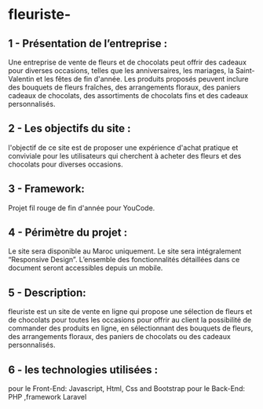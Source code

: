 # fleuriste-

##  1 - Présentation de l’entreprise :

Une entreprise de vente de fleurs et de chocolats peut offrir des cadeaux pour diverses occasions, telles que les anniversaires, les mariages, la Saint-Valentin et les fêtes de fin d'année. Les produits proposés peuvent inclure des bouquets de fleurs fraîches, des arrangements floraux, des paniers cadeaux de chocolats, des assortiments de chocolats fins et des cadeaux personnalisés.
## 2 - Les objectifs du site :

l'objectif de ce site est de proposer une expérience d'achat pratique et conviviale pour les utilisateurs qui cherchent à acheter des fleurs et des chocolats pour diverses occasions.

## 3 - Framework:

Projet fil rouge de fin d'année pour YouCode.

## 4 - Périmètre du projet :

 Le site sera disponible au Maroc uniquement.
 Le site sera intégralement “Responsive Design”.
 L’ensemble des fonctionnalités détaillées dans ce document seront accessibles depuis un mobile.
 
 ## 5 - Description:
 
fleuriste est un site de vente en ligne qui propose une sélection de fleurs et de chocolats pour toutes les occasions pour offrir au client la possibilité de 
commander des produits en ligne, en sélectionnant des bouquets de fleurs, des arrangements floraux, des paniers de chocolats ou des cadeaux personnalisés.
 
 ## 6 - les technologies utilisées :
 pour le Front-End: Javascript, Html, Css and Bootstrap
 pour le Back-End: PHP ,framework Laravel

 
 
